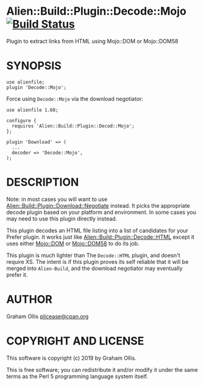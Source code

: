 # Alien::Build::Plugin::Decode::Mojo [![Build Status](https://secure.travis-ci.org/Perl5-Alien/Alien-Build-Plugin-Decode-Mojo.png)](http://travis-ci.org/Perl5-Alien/Alien-Build-Plugin-Decode-Mojo)

Plugin to extract links from HTML using Mojo::DOM or Mojo::DOM58

# SYNOPSIS

    use alienfile;
    plugin 'Decode::Mojo';

Force using `Decode::Mojo` via the download negotiator:

    use alienfile 1.68;
    
    configure {
      requires 'Alien::Build::Plugin::Decod::Mojo';
    };
    
    plugin 'Download' => (
      ...
      decoder => 'Decode::Mojo',
    );

# DESCRIPTION

Note: in most cases you will want to use [Alien::Build::Plugin::Download::Negotiate](https://metacpan.org/pod/Alien::Build::Plugin::Download::Negotiate)
instead.  It picks the appropriate decode plugin based on your platform and environment.
In some cases you may need to use this plugin directly instead.

This plugin decodes an HTML file listing into a list of candidates for your Prefer plugin.
It works just like [Alien::Build::Plugin::Decode::HTML](https://metacpan.org/pod/Alien::Build::Plugin::Decode::HTML) except it uses either [Mojo::DOM](https://metacpan.org/pod/Mojo::DOM)
or [Mojo::DOM58](https://metacpan.org/pod/Mojo::DOM58) to do its job.

This plugin is much lighter than The `Decode::HTML` plugin, and doesn't require XS.  The
intent is if this plugin proves its self reliable that it will be merged into `Alien-Build`,
and the download negotiator may eventually prefer it.

# AUTHOR

Graham Ollis <plicease@cpan.org>

# COPYRIGHT AND LICENSE

This software is copyright (c) 2019 by Graham Ollis.

This is free software; you can redistribute it and/or modify it under
the same terms as the Perl 5 programming language system itself.
